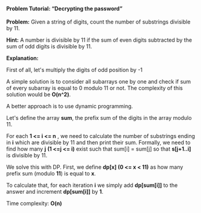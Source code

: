 #### Problem Tutorial: “Decrypting the password”

**Problem:** Given a string of digits, count the number of substrings divisible by 11.

**Hint:** A number is divisible by 11 if the sum of even digits subtracted by the sum of odd digits is divisible by 11.

**Explanation:**  

First of all, let's multiply the digits of odd position by -1

A simple solution is to consider all subarrays one by one and check if sum of every subarray is equal to 0 modulo 11 or not. The complexity of this solution would be **O(n^2)**. 

A better approach is to use dynamic programming.

Let's define the array **sum**, the prefix sum of the digits in the array modulo 11.

For each **1 <= i <= n** , we need to calculate the number of substrings ending in **i** which are divisible by 11 and then print their sum. Formally, we need to find how many **j** **(1 <=j <= i)** exist such that sum[i]  = sum[j] so that **s[j+1..i]** is divisible by 11. 

We solve this with DP. First, we define **dp[x] (0 <= x < 11)** as how many prefix sum (modulo **11**) is equal to **x**.	

To calculate that, for each iteration **i** we simply add **dp[sum[i]]** to the answer and increment **dp[sum[i]]** by **1**.

Time complexity: **O(n)** 
